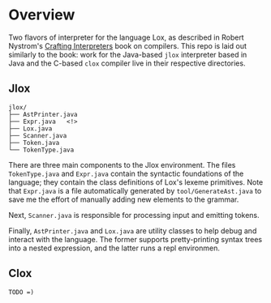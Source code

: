 # Overview
Two flavors of interpreter for the language Lox, as described in Robert Nystrom's
[Crafting Interpreters](https://craftinginterpreters.com/) book on compilers. This repo is laid out similarly to the book: 
work for the Java-based `jlox` interpreter based in Java and the C-based `clox` compiler live in their respective directories.

## Jlox
```
jlox/
├── AstPrinter.java
├── Expr.java   <!>
├── Lox.java
├── Scanner.java
├── Token.java
└── TokenType.java
```
There are three main components to the Jlox environment. The files `TokenType.java` and
`Expr.java` contain the syntactic foundations of the language; they contain the class definitions of Lox's lexeme primitives. Note that 
`Expr.java` is a file automatically generated by `tool/GenerateAst.java` to save me the effort of manually adding new elements to the grammar.

Next, `Scanner.java` is responsible for processing input and emitting tokens.

Finally, `AstPrinter.java` and `Lox.java` are utility classes to help debug and interact with the language. The former supports pretty-printing 
syntax trees into a nested expression, and the latter runs a repl environmen.

## Clox
```
TODO =)
```
